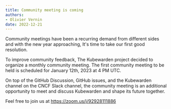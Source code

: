 ```yaml
---
title: Community meeting is coming
authors:
- Olivier Vernin
date: 2022-12-21
---
```


Community meetings have been a recurring demand from different sides and with the new year approaching,
It's time to take our first good resolution.

To improve community feedback, The Kubewarden project decided to organize a monthly community meeting.
The first community meeting to be held is scheduled for January 12th, 2023 at 4 PM UTC.

On top of the GitHub Discussion, GitHub issues, and the Kubewarden channel on the CNCF Slack channel, the community meeting is an additional opportunity to meet and discuss Kubewarden and shape its future together.

Feel free to join us at https://zoom.us/j/92928111886

